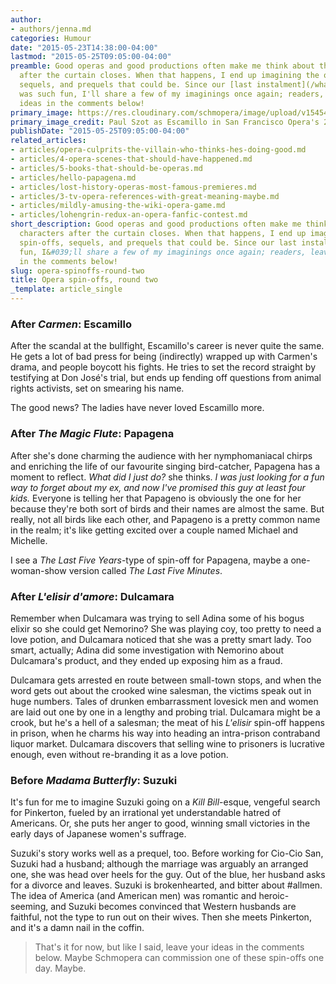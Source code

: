 ```yaml
---
author:
- authors/jenna.md
categories: Humour
date: "2015-05-23T14:38:00-04:00"
lastmod: "2015-05-25T09:05:00-04:00"
preamble: Good operas and good productions often make me think about the characters
  after the curtain closes. When that happens, I end up imagining the operatic spin-offs,
  sequels, and prequels that could be. Since our [last instalment](/what-about-schaunard-and-other-opera-spin-offs/)
  was such fun, I'll share a few of my imaginings once again; readers, leave your
  ideas in the comments below!
primary_image: https://res.cloudinary.com/schmopera/image/upload/v1545409169/media/webhook-uploads/1432439786594/Escamillo.jpg.jpg
primary_image_credit: Paul Szot as Escamillo in San Francisco Opera's 2011 Carmen.
publishDate: "2015-05-25T09:05:00-04:00"
related_articles:
- articles/opera-culprits-the-villain-who-thinks-hes-doing-good.md
- articles/4-opera-scenes-that-should-have-happened.md
- articles/5-books-that-should-be-operas.md
- articles/hello-papagena.md
- articles/lost-history-operas-most-famous-premieres.md
- articles/3-tv-opera-references-with-great-meaning-maybe.md
- articles/mildly-amusing-the-wiki-opera-game.md
- articles/lohengrin-redux-an-opera-fanfic-contest.md
short_description: Good operas and good productions often make me think about the
  characters after the curtain closes. When that happens, I end up imagining the operatic
  spin-offs, sequels, and prequels that could be. Since our last instalment was such
  fun, I&#039;ll share a few of my imaginings once again; readers, leave your ideas
  in the comments below!
slug: opera-spinoffs-round-two
title: Opera spin-offs, round two
_template: article_single
---
```


### After *Carmen*: Escamillo

After the scandal at the bullfight, Escamillo's career is never quite the same. He gets a lot of bad press for being (indirectly) wrapped up with Carmen's drama, and people boycott his fights. He tries to set the record straight by testifying at Don José's trial, but ends up fending off questions from animal rights activists, set on smearing his name.

The good news? The ladies have never loved Escamillo more.

### After *The Magic Flute*: Papagena

After she's done charming the audience with her nymphomaniacal chirps and enriching the life of our favourite singing bird-catcher, Papagena has a moment to reflect. *What did I just do?* she thinks. *I was just looking for a fun way to forget about my ex, and now I've promised this guy at least four kids.* Everyone is telling her that Papageno is obviously the one for her because they're both sort of birds and their names are almost the same. But really, not all birds like each other, and Papageno is a pretty common name in the realm; it's like getting excited over a couple named Michael and Michelle.

I see a *The Last Five Years*-type of spin-off for Papagena, maybe a one-woman-show version called *The Last Five Minutes*.

### After *L'elisir d'amore*: Dulcamara

Remember when Dulcamara was trying to sell Adina some of his bogus elixir so she could get Nemorino? She was playing coy, too pretty to need a love potion, and Dulcamara noticed that she was a pretty smart lady. Too smart, actually; Adina did some investigation with Nemorino about Dulcamara's product, and they ended up exposing him as a fraud. 

Dulcamara gets arrested en route between small-town stops, and when the word gets out about the crooked wine salesman, the victims speak out in huge numbers. Tales of drunken embarrassment lovesick men and women are laid out one by one in a lengthy and probing trial. Dulcamara might be a crook, but he's a hell of a salesman; the meat of his *L'elisir* spin-off happens in prison, when he charms his way into heading an intra-prison contraband liquor market. Dulcamara discovers that selling wine to prisoners is lucrative enough, even without re-branding it as a love potion.

### Before *Madama Butterfly*: Suzuki

It's fun for me to imagine Suzuki going on a *Kill Bill*-esque, vengeful search for Pinkerton, fueled by an irrational yet understandable hatred of Americans. Or, she puts her anger to good, winning small victories in the early days of Japanese women's suffrage.

Suzuki's story works well as a prequel, too. Before working for Cio-Cio San, Suzuki had a husband; although the marriage was arguably an arranged one, she was head over heels for the guy. Out of the blue, her husband asks for a divorce and leaves. Suzuki is brokenhearted, and bitter about #allmen. The idea of America (and American men) was romantic and heroic-seeming, and Suzuki becomes convinced that Western husbands are faithful, not the type to run out on their wives. Then she meets Pinkerton, and it's a damn nail in the coffin.

> That's it for now, but like I said, leave your ideas in the comments below. Maybe Schmopera can commission one of these spin-offs one day. Maybe.
